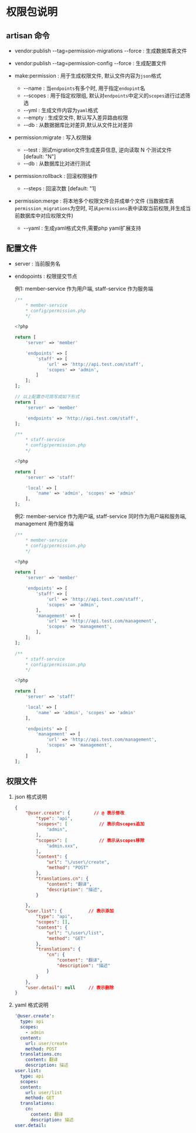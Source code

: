 # 权限包说明

## artisan 命令
* vendor:publish --tag=permission-migrations --force : 生成数据库表文件

* vendor:publish --tag=permission-config --force : 生成配置文件
    
* make:permission : 用于生成权限文件, 默认文件内容为`json`格式
    * --name : 当`endpoints`有多个时, 用于指定`endopint`名
    * --scopes : 用于指定权限组, 默认对`endpoints`中定义的`scopes`进行过滤筛选
    * --yml : 生成文件内容为`yaml`格式
    * --empty : 生成空文件, 默认写入差异路由权限
    * --db : 从数据据库比对差异,默认从文件比对差异

* permission:migrate : 写入权限操
    * --test : 测试migration文件生成差异信息, 逆向读取 N 个测试文件 [default: "N"]
    * --db : 从数据库比对进行测试

* permission:rollback : 回滚权限操作
    * --steps : 回滚次数 [default: "1]

* permission:merge : 将本地多个权限文件合并成单个文件 (当数据库表`permission_migrations`为空时, 可从`permissions`表中读取当前权限,并生成当前数据库中对应权限文件)
    * --yaml : 生成yaml格式文件,需要php yaml扩展支持
        
## 配置文件

* server : 当前服务名
* endopoints : 权限提交节点

    例1: member-service 作为用户端, staff-service 作为服务端
    ```php
    /**
        * member-service
        * config/permission.php
        */

    <?php

    return [
        'server' => 'member'

        'endpoints' => [
            'staff' => [
                'url' => 'http://api.test.com/staff',
                'scopes' => 'admin',
            ]
        ];
    ];

    // 以上配置亦可简写成如下形式
    return [
        'server' => 'member'

        'endpoints' => 'http://api.test.com/staff',
    ];
    ```

    ```php
    /**
        * staff-service
        * config/permission.php
        */

    <?php

    return [
        'server' => 'staff'

        'local' => [
            'name' => 'admin', 'scopes' => 'admin'
        ],
    ];
    ```

    例2: member-service 作为用户端, staff-service 同时作为用户端和服务端, management 用作服务端
    ```php
    /**
        * member-service
        * config/permission.php
        */

    <?php

    return [
        'server' => 'member'

        'endpoints' => [
            'staff' => [
                'url' => 'http://api.test.com/staff',
                'scopes' => 'admin',
            ],
            'management' => [
                'url' => 'http://api.test.com/management',
                'scopes' => 'management',
            ],
        ];
    ];
    ```

    ```php
    /**
        * staff-service
        * config/permission.php
        */

    <?php

    return [
        'server' => 'staff'

        'local' => [
            'name' => 'admin', 'scopes' => 'admin'
        ],

        'endpoints' => [
            'management' => [
                'url' => 'http://api.test.com/management',
                'scopes' => 'management',
            ],
        ]
    ];
    ```

## 权限文件

1. json 格式说明

    ```json
    {
        "@user.create": {         // @ 表示修改
            "type": "api",
            "scopes<": [            // 表示向scopes追加
                "admin",
            ],
            "scopes>": [            // 表示从scopes移除
                "admin.xxx",
            ],
            "content": {
                "url": "\/user\/create",
                "method": "POST"
            },
            "translations.cn": {
                "content": "翻译",
                "description": "描述",
            }

        },
        "user.list": {          // 表示添加
            "type": "api",
            "scopes": [],
            "content": {
                "url": "\/user\/list",
                "method": "GET"
            },
            "translations": {
                "cn": {
                    "content": "翻译",
                    "description": "描述"
                }
            }
        },
        "user.detail": null     // 表示删除
    }
    ```

2. yaml 格式说明

    ```yaml
    '@user.create':
      type: api
      scopes:
        - admin
      content:
        url: user/create
        method: POST
      translations.cn:
        content: 翻译
        description: 描述
    user.list:
      type: api
      scopes:
      content:
        url: user/list
        method: GET
      translations:
        cn:
          content: 翻译
          description: 描述
    user.detail:
    ```
